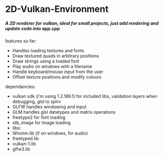 # 2D-Vulkan-Environment
<h5>A 2D renderer for vulkan, ideal for small projects, just add rendering and update code into app.cpp </h5>

features so far:
  
* Handles loading textures and fonts
* Draw textured quads in arbitrary positions
* Draw strings using a loaded font
* Play audio on windows with a filename
* Handle keyboard/mouse input from the user
* Offset texture positions and modify colours




dependancies:

* vulkan sdk (i'm using 1.2.189.1) for included libs, validation layers when debugging, glsl to spirv
* GLFW handles windowing and input
* GLM handles glsl datatypes and matrix operations
* freetype2 for font loading
* stb_image for image loading
* libs:
* Winmm.lib (if on windows, for audio)
* freetyped.lib
* vulkan-1.lib
* glfw3.lib
